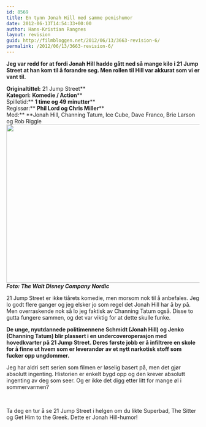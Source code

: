 ```yaml
---
id: 8569
title: En tynn Jonah Hill med samme penishumor
date: 2012-06-13T14:54:33+00:00
author: Hans-Kristian Rangnes
layout: revision
guid: http://filmbloggen.net/2012/06/13/3663-revision-6/
permalink: /2012/06/13/3663-revision-6/
---
```

**Jeg var redd for at fordi Jonah Hill hadde gått ned så mange kilo i 21 Jump Street at han kom til å forandre seg. Men rollen til Hill var akkurat som vi er vant til.**<!--more-->

  
**Originaltittel:** 21 Jump Street**  
**Kategori:** **Komedie / Action****  
Spilletid:** **1 time og 49 minutter****  
Regissør:** **Phil Lord og Chris Miller****  
Med:** **Jonah Hill, Channing Tatum, Ice Cube, Dave Franco, Brie Larson og Rob Riggle  
<img class="alignnone size-large wp-image-3664" src="http://filmbloggen.net/wp-content/uploads//2012/05/ualuycu4-620x413.jpg" alt="" width="620" height="413" />  
_**Foto: The Walt Disney Company Nordic**_

21 Jump Street er ikke tiårets komedie, men morsom nok til å anbefales. Jeg lo godt flere ganger og jeg elsker jo som regel det Jonah Hill har å by på. Men overraskende nok så lo jeg faktisk av Channing Tatum også. Disse to gutta fungere sammen, og det var viktig for at dette skulle funke.

**De unge, nyutdannede politimennene Schmidt (Jonah Hill) og Jenko (Channing Tatum) blir plassert i en undercoveroperasjon med hovedkvarter på 21 Jump Street. Deres første jobb er å infiltrere en skole for å finne ut hvem som er leverandør av et nytt narkotisk stoff som fucker opp ungdommer.**

Jeg har aldri sett serien som filmen er løselig basert på, men det gjør absolutt ingenting. Historien er enkelt bygd opp og den krever absolutt ingenting av deg som seer. Og er ikke det digg etter litt for mange øl i sommervarmen?

&nbsp;

Ta deg en tur å se 21 Jump Street i helgen om du likte Superbad, The Sitter og Get Him to the Greek. Dette er Jonah Hill-humor!